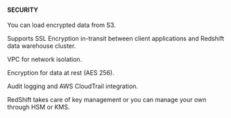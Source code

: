 #### SECURITY

You can load encrypted data from S3.

Supports SSL Encryption in-transit between client applications and Redshift data
warehouse cluster.

VPC for network isolation.

Encryption for data at rest (AES 256).

Audit logging and AWS CloudTrail integration.

RedShift takes care of key management or you can manage your own through HSM or
KMS.

